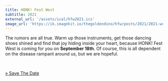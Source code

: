 ```yaml
---
title: HONK! Fest West
subtitle: 2021
external_url: '/assets/ical/hfw2021.ics'
image_url: 'https://ik.imagekit.io/thegoldendino/hfw/posts/2021/2021-we-are-coming-for-you_p3u2wvRHk.png?updatedAt=1628230081389'
---
```


The rumors are all true. Warm up those instruments, get those dancing shoes shined and find that joy hiding inside your heart, because HONK! Fest West is coming for you on **September 18th**. Of course, this is all dependent on the disease rampant around us, but we are hopeful.

<br/>

[» Save The Date](/assets/ical/hfw2021.ics)
